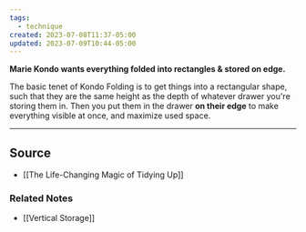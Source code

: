 ```yaml
---
tags:
  - technique
created: 2023-07-08T11:37-05:00
updated: 2023-07-09T10:44-05:00
---
```

**Marie Kondo wants everything folded into rectangles & stored on edge.**

The basic tenet of Kondo Folding is to get things into a rectangular shape, such that they are the same height as the depth of whatever drawer you're storing them in. Then you put them in the drawer **on their edge** to make everything visible at once, and maximize used space.

---

## Source
- [[The Life-Changing Magic of Tidying Up]]

### Related Notes
- [[Vertical Storage]]
